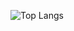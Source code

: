 ![Top Langs](https://github-readme-stats.vercel.app/api/top-langs/?username=Marcus-Kodehode&layout=compact)

